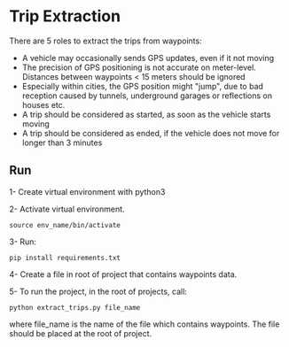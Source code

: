 # Trip Extraction

There are 5 roles to extract the trips from waypoints:
- A vehicle may occasionally sends GPS updates, even if it not moving
- The precision of GPS positioning is not accurate on meter-level. Distances 
between waypoints < 15 meters should be ignored
- Especially within cities, the GPS position might "jump", due to bad reception
caused by tunnels, underground garages or reflections on houses etc.
- A trip should be considered as started, as soon as the vehicle starts moving 
- A trip should be considered as ended, if the vehicle does not move for 
longer than 3 minutes


## Run
1- Create virtual environment with python3

2- Activate virtual environment. 

    source env_name/bin/activate

3- Run:

    pip install requirements.txt
    
4- Create a file in root of project that contains waypoints data.
   
5- To run the project, in the root of projects, call:

    python extract_trips.py file_name
   
where file_name is the name of the file which contains waypoints.
The file should be placed at the root of project.
   
   